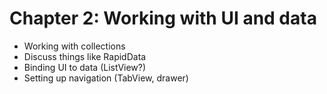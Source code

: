 # Chapter 2: Working with UI and data

- Working with collections
- Discuss things like RapidData
- Binding UI to data (ListView?)
- Setting up navigation (TabView, drawer)